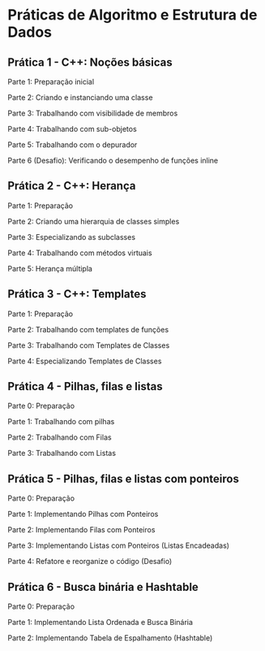 # Práticas de Algoritmo e Estrutura de Dados

## Prática 1 - C++: Noções básicas

Parte 1: Preparação inicial

Parte 2: Criando e instanciando uma classe

Parte 3: Trabalhando com visibilidade de membros

Parte 4: Trabalhando com sub-objetos

Parte 5: Trabalhando com o depurador

Parte 6 (Desafio): Verificando o desempenho de funções inline


## Prática 2 - C++: Herança

Parte 1: Preparação

Parte 2: Criando uma hierarquia de classes simples

Parte 3: Especializando as subclasses

Parte 4: Trabalhando com métodos virtuais

Parte 5: Herança múltipla


## Prática 3 - C++: Templates

Parte 1: Preparação

Parte 2: Trabalhando com templates de funções

Parte 3: Trabalhando com Templates de Classes

Parte 4: Especializando Templates de Classes


## Prática 4 - Pilhas, filas e listas

Parte 0: Preparação

Parte 1: Trabalhando com pilhas

Parte 2: Trabalhando com Filas

Parte 3: Trabalhando com Listas


## Prática 5 - Pilhas, filas e listas com ponteiros

Parte 0: Preparação

Parte 1: Implementando Pilhas com Ponteiros

Parte 2: Implementando Filas com Ponteiros

Parte 3: Implementando Listas com Ponteiros (Listas Encadeadas)

Parte 4: Refatore e reorganize o código (Desafio)


## Prática 6 - Busca binária e Hashtable

Parte 0: Preparação

Parte 1: Implementando Lista Ordenada e Busca Binária

Parte 2: Implementando Tabela de Espalhamento (Hashtable)
